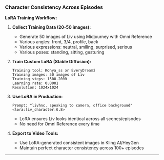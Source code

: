 ### Character Consistency Across Episodes

**LoRA Training Workflow:**

1. **Collect Training Data (20-50 images):**
   - Generate 50 images of Liv using Midjourney with Omni Reference
   - Various angles: front, 3/4, profile, back
   - Various expressions: neutral, smiling, surprised, serious
   - Various poses: standing, sitting, gesturing

2. **Train Custom LoRA (Stable Diffusion):**
   ```
   Training tool: Kohya_ss or EveryDream2
   Training images: 50 images of Liv
   Training steps: 1500-2000
   Learning rate: 0.0001
   Resolution: 1024x1024
   ```

3. **Use LoRA in Production:**
   ```
   Prompt: "livhnc, speaking to camera, office background" <lora:liv_character:0.8>
   ```
   - LoRA ensures Liv looks identical across all scenes/episodes
   - No need for Omni Reference every time

4. **Export to Video Tools:**
   - Use LoRA-generated consistent images in Kling AI/HeyGen
   - Maintain perfect character consistency across 100+ episodes

---
